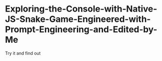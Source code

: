 # Exploring-the-Console-with-Native-JS-Snake-Game-Engineered-with-Prompt-Engineering-and-Edited-by-Me
Try it and find out
